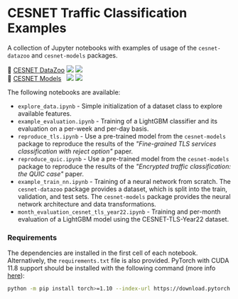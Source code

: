 # CESNET Traffic Classification Examples 
A collection of Jupyter notebooks with examples of usage of the `cesnet-datazoo` and `cesnet-models` packages.

:frog: [CESNET DataZoo](https://github.com/CESNET/cesnet-datazoo) [![](https://img.shields.io/pypi/v/cesnet-datazoo)](https://pypi.org/project/cesnet-datazoo/) [![](https://img.shields.io/badge/docs-cesnet--datazoo-blue.svg)](https://cesnet.github.io/cesnet-datazoo/)
<br/>
:brain: [CESNET Models](https://github.com/CESNET/cesnet-models)&nbsp;&nbsp;&nbsp;[![](https://img.shields.io/pypi/v/cesnet-models)](https://pypi.org/project/cesnet-models/) [![](https://img.shields.io/badge/docs-cesnet--models-blue.svg)](https://cesnet.github.io/cesnet-models/)


The following notebooks are available:

- `explore_data.ipynb` - Simple initialization of a dataset class to explore available features.
- `example_evaluation.ipynb` - Training of a LightGBM classifier and its evaluation on a per-week and per-day basis.
- `reproduce_tls.ipynb` - Use a pre-trained model from the `cesnet-models` package to reproduce the results of the *"Fine-grained TLS services classification with reject option"* paper.
- `reproduce_quic.ipynb` - Use a pre-trained model from the `cesnet-models` package to reproduce the results of the *"Encrypted traffic classification: the QUIC case"* paper.
- `example_train_nn.ipynb` - Training of a neural network from scratch. The `cesnet-datazoo` package provides a dataset, which is split into the train, validation, and test sets. The `cesnet-models` package provides the neural network architecture and data transformations.
- `month_evaluation_cesnet_tls_year22.ipynb` - Training and per-month evaluation of a LightGBM model using the CESNET-TLS-Year22 dataset.

### Requirements
The dependencies are installed in the first cell of each notebook. Alternatively, the `requirements.txt` file is also provided. PyTorch with CUDA 11.8 support should be installed with the following command (more info [here](https://pytorch.org/get-started/locally/)):

```bash
python -m pip install torch>=1.10 --index-url https://download.pytorch.org/whl/cu124
```